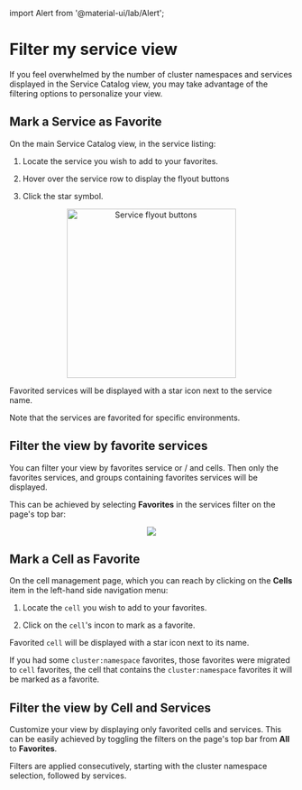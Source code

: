 import Alert from '@material-ui/lab/Alert';

# Filter my service view

If you feel overwhelmed by the number of cluster namespaces and services displayed in the Service Catalog view, you may take advantage of the filtering options to personalize your view.

## Mark a Service as Favorite

On the main Service Catalog view, in the service listing:

1. Locate the service you wish to add to your favorites.

2. Hover over the service row to display the flyout buttons

3. Click the star symbol.

<p align="center">
  <img src="../../../images/add-service-to-favorites.png" width="300" alt="Service flyout buttons"/>
</p>

Favorited services will be displayed with a star icon next to the service name.

Note that the services are favorited for specific environments.

## Filter the view by favorite services

You can filter your view by favorites service or / and cells. Then only the favorites services, and groups containing favorites services will be displayed.

This can be achieved by selecting **Favorites** in the services filter on the page's top bar:

<p align="center">
  <img src="../../../images/service-groups-favorite-services-filter.png"/>
</p>

## Mark a Cell as Favorite

On the cell management page, which you can reach by clicking on the **Cells** item in the left-hand side navigation menu:

1. Locate the `cell` you wish to add to your favorites.

2. Click on the `cell`'s incon to mark as a favorite.

Favorited `cell` will be displayed with a star icon next to its name.

If you had some `cluster:namespace` favorites, those favorites were migrated to `cell` favorites, the cell that contains the `cluster:namespace` favorites it will be marked as a favorite.

## Filter the view by Cell and Services

Customize your view by displaying only favorited cells and services. This can be easily achieved by toggling the filters on the page's top bar from **All** to **Favorites**.

Filters are applied consecutively, starting with the cluster namespace selection, followed by services.


